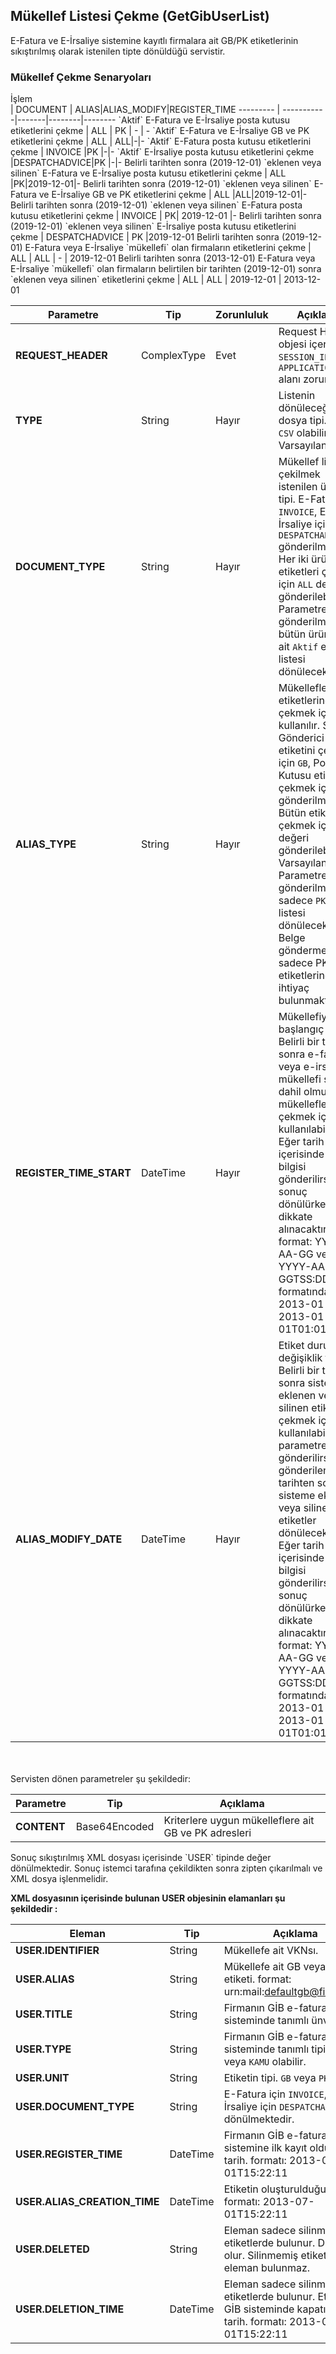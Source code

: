 ## Mükellef Listesi Çekme (GetGibUserList)
E-Fatura ve E-İrsaliye sistemine kayıtlı firmalara ait GB/PK etiketlerinin sıkıştırılmış olarak istenilen tipte dönüldüğü servistir.

### Mükellef Çekme Senaryoları

<div style="width:500px">İşlem</div> | DOCUMENT | ALIAS|ALIAS_MODIFY|REGISTER_TIME       
--------- | -----------|-------|--------|--------
`Aktif` E-Fatura ve E-İrsaliye posta kutusu etiketlerini çekme | ALL | PK | - | -
`Aktif` E-Fatura ve E-İrsaliye GB ve PK etiketlerini çekme | ALL | ALL|-|-
`Aktif` E-Fatura posta kutusu etiketlerini çekme | INVOICE |PK |-|-
`Aktif` E-İrsaliye posta kutusu etiketlerini çekme |DESPATCHADVICE|PK |-|-
Belirli tarihten sonra (2019-12-01) `eklenen veya silinen` E-Fatura ve E-İrsaliye posta kutusu etiketlerini çekme | ALL |PK|2019-12-01|-
Belirli tarihten sonra (2019-12-01) `eklenen veya silinen` E-Fatura ve E-İrsaliye GB ve PK etiketlerini çekme | ALL |ALL|2019-12-01|-
Belirli tarihten sonra (2019-12-01) `eklenen veya silinen` E-Fatura posta kutusu etiketlerini çekme | INVOICE | PK| 2019-12-01 |-
Belirli tarihten sonra (2019-12-01) `eklenen veya silinen` E-İrsaliye posta kutusu etiketlerini çekme | DESPATCHADVICE | PK |2019-12-01
Belirli tarihten sonra (2019-12-01) E-Fatura veya E-İrsaliye `mükellefi` olan firmaların etiketlerini çekme | ALL | ALL | - | 2019-12-01
Belirli tarihten sonra (2013-12-01) E-Fatura veya E-İrsaliye `mükellefi` olan firmaların belirtilen bir tarihten (2019-12-01) sonra `eklenen veya silinen` etiketlerini çekme | ALL | ALL | 2019-12-01 | 2013-12-01

Parametre | Tip         | Zorunluluk  | Açıklama
--------- | ----------- | ----------- | -----------
**REQUEST_HEADER** | ComplexType | Evet | Request Header objesi içerisinde `SESSION_ID` ve `APPLICATION_NAME` alanı zorunludur.
**TYPE** | String | Hayır | Listenin dönüleceği dosya tipi. `XML` ve `CSV` olabilir. Varsayılan `XML`dir.   
**DOCUMENT_TYPE** | String | Hayır | Mükellef listesi çekilmek istenilen ürün tipi. E-Fatura için `INVOICE`, E-İrsaliye için `DESPATCHADVICE` gönderilmelidir. Her iki ürüne ait etiketleri çekmek için `ALL` değeri gönderilebilir. Parametre gönderilmez bütün ürünlere ait `Aktif` etiket listesi dönülecektir.
**ALIAS_TYPE** | String | Hayır| Mükelleflerin etiketlerine göre çekmek için kullanılır. Sadece Gönderici Birim etiketini çekmek için `GB`, Posta Kutusu etiketini çekmek için  `PK` gönderilmelidir. Bütün etiketleri çekmek için `ALL` değeri gönderilebilir. Varsayılan `PK`dir.  Parametre gönderilmez ise sadece `PK` etiket listesi dönülecektir. Belge göndermek için sadece PK etiketlerine ihtiyaç bulunmaktadır.
**REGISTER_TIME_START** | DateTime | Hayır| Mükellefiyet başlangıç tarihi. Belirli bir tarihten sonra e-fatura veya e-irsaliye mükellefi sisteme dahil olmuş mükellefleri çekmek için kullanılabilir. Eğer tarih içerisinde saat bilgisi gönderilirse sonuç dönülürken dikkate alınacaktır. format: YYYY-AA-GG veya YYYY-AA-GGTSS:DD:SS formatında 2013-01-01, 2013-01-01T01:01:01
**ALIAS_MODIFY_DATE** | DateTime | Hayır| Etiket durum değişiklik tarihi. Belirli bir tarihten sonra sisteme eklenen veya silinen etiketleri çekmek için kullanılabilir. Bu parametre gönderilirse gönderilen tarihten sonra sisteme eklenen veya silinen etiketler dönülecektir. Eğer tarih içerisinde saat bilgisi gönderilirse sonuç dönülürken dikkate alınacaktır. format: YYYY-AA-GG veya YYYY-AA-GGTSS:DD:SS formatında 2013-01-01, 2013-01-01T01:01:01

<br><br>
Servisten dönen parametreler şu şekildedir:

Parametre | Tip        | Açıklama
--------- | ----------- | -----------
**CONTENT** | Base64Encoded | Kriterlere uygun mükelleflere ait GB ve PK adresleri

<aside class="success">
Sonuç sıkıştırılmış XML dosyası içerisinde `USER` tipinde değer dönülmektedir. Sonuç istemci tarafına çekildikten sonra zipten çıkarılmalı ve XML dosya işlenmelidir.
</aside>


**XML dosyasının içerisinde bulunan USER objesinin elamanları şu şekildedir :**

Eleman | Tip        | Açıklama
--------- | ----------- | -----------
**USER.IDENTIFIER** | String | Mükellefe ait VKNsı.
**USER.ALIAS** | String | Mükellefe ait GB veya PK etiketi. format: urn:mail:defaultgb@firma.com
**USER.TITLE** | String | Firmanın GİB e-fatura sisteminde tanımlı ünvanı.
**USER.TYPE** | String | Firmanın GİB e-fatura sisteminde tanımlı tipi. `OZEL` veya `KAMU` olabilir.
**USER.UNIT** | String | Etiketin tipi. `GB` veya `PK`
**USER.DOCUMENT_TYPE** | String | E-Fatura için `INVOICE`, E-İrsaliye için `DESPATCHADVICE` dönülmektedir.
**USER.REGISTER_TIME** | DateTime | Firmanın GİB e-fatura sistemine ilk kayıt olduğu tarih. formatı: 2013-07-01T15:22:11
**USER.ALIAS_CREATION_TIME** | DateTime | Etiketin oluşturulduğu tarih. formatı: 2013-07-01T15:22:11
**USER.DELETED** | String | Eleman sadece silinmiş etiketlerde bulunur. Değeri `Y` olur. Silinmemiş etiketlerde bu eleman bulunmaz.
**USER.DELETION_TIME** |  DateTime | Eleman sadece silinmiş etiketlerde bulunur. Etiketin GİB sisteminde kapatıldığı tarih. formatı: 2013-07-01T15:22:11
